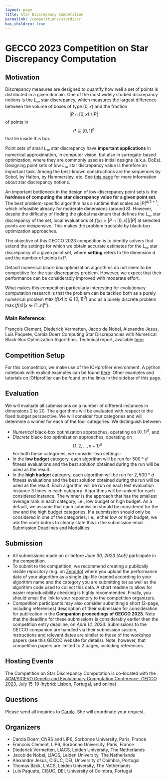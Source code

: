 ```yaml
---
layout: page
title: Star Discrepancy Competition
permalink: /competitions/stardiscr
has_children: true
---
```



# GECCO 2023 Competition on Star Discrepancy Computation

## Motivation

Discrepancy measures are designed to quantify how well a set of points is distributed in a given domain. One of the most widely studied discrepancy notions is the $L_\infty$ star discrepancy, which measures the largest difference between the volume of boxes of type $[0,x)$ and the fraction $$\lvert  P \cap [0,x)\rvert/\lvert  P\rvert$$ of points in $$P\subseteq [0,1]^d$$ that lie inside this box.

Point sets of small $L_\infty$ star discrepancy have **important applications** in numerical approximation, in computer vision, but also in surrogate-based optimization, where they are commonly used as initial designs (a.k.a. DoEs). Designing point sets of low $L_\infty$ star discrepancy value is therefore an important task. Among the best-known constructions are the sequences by Sobol, by Halton, by Hammersley, etc. See [this page](https://en.wikipedia.org/wiki/Low-discrepancy_sequence) for more information about star discrepancy notions.

An important bottleneck in the design of low-discrepancy point sets is the **hardness of computing the star discrepancy value for a given point set.** The best problem-specific algorithm has a runtime that scales as $\lvert P\lvert^{d/2+1}$, which infeasible already for moderate dimensions (around 8). 
However, despite the difficulty of finding the global maximum that defines the $L_\infty$ star discrepancy of the set, local evaluations of $f(x) = \lvert P \cap [0,x)\rvert/\lvert P\lvert$ at selected points are inexpensive. This makes the problem tractable by black-box optimization approaches. 

The objective of this GECCO 2023 competition is to identify solvers that extend the settings for which we obtain accurate estimates for the $L_\infty$ star discrepancy of a given point set, where **setting** refers to the dimension d and the number of points in P.

Default numerical black-box optimization algorithms do not seem to be competitive for the star discrepancy problem. However, we expect that their performance can be considerably improved with moderate effort. 

What makes this competition particularly interesting for evolutionary computation research is that the problem can be tackled both as a purely numerical problem $\max\{f(x)\lvert x \in [0,1]^d\}$ and as a purely discrete problem $\max\{f(x)\lvert x \in [1..n]^d\}$. 

### Main Reference:
François Clement, Diederick Vermetten, Jacob de Nobel, Alexandre Jesus, Luí­s Paquete, Carola Doerr 
Computing Star Discrepancies with Numerical Black-Box Optimization Algorithms. Technical report, available [here](https://webia.lip6.fr/~doerr/Star-Discrepancy-BBO.pdf)

## Competition Setup

For this competition, we make use of the IOHprofiler environment. A python notebook with explicit examples can be found [here](https://github.com/IOHprofiler/IOHexperimenter/blob/master/example/example_star_discr.ipynb). Other examples and tutorials on IOHprofiler can be found on the links in the sidebar of this page.



## Evaluation

We will evaluate all submissions on a number of different instances in dimensions 2 to 20. The algorithms will be evaluated with respect to the fixed budget perspective. We will consider four categories and will determine a winner for each of the four categories. We distinguish between
* *Numerical* black-box optimization approaches, operating on $[0,1)^d$, and
* *Discrete* black-box optimization approaches, operating on $$\{1,2,...,n+1\}^d$$
For both these categories, we consider two settings:
* In the **low budget** category, each algorithm will be run for $500*d$ fitness evaluations and the best solution obtained during the run will be used as the result.
* In the **high budget** category, each algorithm will be run for $2,500*d$ fitness evaluations and the best solution obtained during the run will be used as the result.
Each algorithm will be run on each test evaluation instance 3 times in each category. Algorithms will be ranked for each considered instance. The winner is the approach that has the smallest average rank in each category, i.e., low budget or high budget.
As a default, we assume that each submission should be considered for the low and the high budget categories. If a submission should only be considered in one of the categories, i.e., either low or high budget, we ask the contributors to clearly state this in the submission email. Submission Deadlines and Modalities:


## Submission

* All submissions made on or before *June 30, 2023 (AoE)* participate in the competition.
* To submit to the competition, we recommend creating a publically visible repository (e.g. on [Zenodo](zenodo.org)) where you upload the performance data of your algorithm as a single zip-file (named according to your algorithm name and the category you are submitting to) as well as the algorithm code used to collect this data. A short readme to allow for easier reproducibility checking is highly recommended. Finally, you should email the link to your repository to the competition organizers. 
* Competition participants may also consider submitting a short (2-page, including references) description of their submission for consideration for publication in the **Companion proceedings of GECCO 2023**. Note that the deadline for these submissions is considerably earlier than the competition entry deadline, on *April 14, 2023*. Submissions to the GECCO companion are handled via their submission system, instructions and relevant dates are similar to those of the workshop papers (see this GECCO website for details). Note, however, that competition papers are limited to 2 pages, including references.

## Hosting Events

The Competition on Star Discrepancy Computation is co-located with the [ACM/SIGEVO Genetic and Evolutionary Computation Conference, GECCO 2023](https://gecco-2023.sigevo.org/HomePage), July 15-19 (hybrid: Lisbon, Portugal, and online)

## Questions

Please send all inquiries to [Carola](mailto:carola.doerr@lip6.fr). She will coordinate your request.

## Organizers
* Carola Doerr, CNRS and LIP6, Sorbonne University, Paris, France
* Francois Clement, LIP6, Sorbonne University, Paris, France
* Diederick Vermetten, LIACS, Leiden University, The Netherlands
* Jacob de Nobel, LIACS, Leiden University, The Netherlands
* Alexandre Jesus, CISUC, DEI, University of Coimbra, Portugal
* Thomas Bäck, LIACS, Leiden University, The Netherlands
* Luí­s Paquete, CISUC, DEI, University of Coimbra, Portugal
